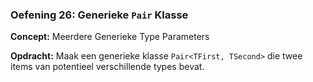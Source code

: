 ### Oefening 26: Generieke `Pair` Klasse
**Concept:** Meerdere Generieke Type Parameters

**Opdracht:** Maak een generieke klasse `Pair<TFirst, TSecond>` die twee items van potentieel verschillende types bevat.